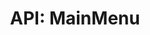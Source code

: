 ---
comment: "/**\n * The main menu\n * \n * @memberof HashBrown.Client.Views.Navigation\n */"
meta:
    range:
        - 262
        - 5437
    filename: MainMenu.js
    lineno: 12
    columnno: 0
    path: /home/mrzapp/Development/Web/hashbrown-cms/src/Client/Views/Navigation
    code:
        id: astnode100032221
        name: MainMenu
        type: ClassDeclaration
        paramnames:
            - params
classdesc: 'The main menu'
memberof: HashBrown.Client.Views.Navigation
name: MainMenu
longname: HashBrown.Client.Views.Navigation.MainMenu
kind: class
scope: static
params: []
methods:
    -
        comment: "/**\n     * Event: On change language\n     *\n     * @param {String} newLanguage\n     */"
        meta:
            range:
                - 559
                - 1057
            filename: MainMenu.js
            lineno: 26
            columnno: 4
            path: /home/mrzapp/Development/Web/hashbrown-cms/src/Client/Views/Navigation
            code:
                id: astnode100032251
                name: 'MainMenu#onChangeLanguage'
                type: MethodDefinition
                paramnames:
                    - newLanguage
            vars:
                "": null
        description: 'Event: On change language'
        params:
            -
                type:
                    names:
                        - String
                name: newLanguage
        name: onChangeLanguage
        longname: 'HashBrown.Client.Views.Navigation.MainMenu#onChangeLanguage'
        kind: function
        memberof: HashBrown.Client.Views.Navigation.MainMenu
        scope: instance
    -
        comment: "/**\n     * Event: Click question\n     *\n     * @param {String} topic\n     */"
        meta:
            range:
                - 1148
                - 3108
            filename: MainMenu.js
            lineno: 51
            columnno: 4
            path: /home/mrzapp/Development/Web/hashbrown-cms/src/Client/Views/Navigation
            code:
                id: astnode100032320
                name: 'MainMenu#onClickQuestion'
                type: MethodDefinition
                paramnames:
                    - topic
            vars:
                "": null
        description: 'Event: Click question'
        params:
            -
                type:
                    names:
                        - String
                name: topic
        name: onClickQuestion
        longname: 'HashBrown.Client.Views.Navigation.MainMenu#onClickQuestion'
        kind: function
        memberof: HashBrown.Client.Views.Navigation.MainMenu
        scope: instance
    -
        comment: "/**\n     * Pre render\n     */"
        meta:
            range:
                - 3148
                - 3251
            filename: MainMenu.js
            lineno: 93
            columnno: 4
            path: /home/mrzapp/Development/Web/hashbrown-cms/src/Client/Views/Navigation
            code:
                id: astnode100032422
                name: 'MainMenu#prerender'
                type: MethodDefinition
                paramnames: []
            vars:
                "": null
        description: 'Pre render'
        name: prerender
        longname: 'HashBrown.Client.Views.Navigation.MainMenu#prerender'
        kind: function
        memberof: HashBrown.Client.Views.Navigation.MainMenu
        scope: instance
        params: []
    -
        comment: "/**\n     * Post render\n     */"
        meta:
            range:
                - 3292
                - 3367
            filename: MainMenu.js
            lineno: 100
            columnno: 4
            path: /home/mrzapp/Development/Web/hashbrown-cms/src/Client/Views/Navigation
            code:
                id: astnode100032441
                name: 'MainMenu#postrender'
                type: MethodDefinition
                paramnames: []
            vars:
                "": null
        description: 'Post render'
        name: postrender
        longname: 'HashBrown.Client.Views.Navigation.MainMenu#postrender'
        kind: function
        memberof: HashBrown.Client.Views.Navigation.MainMenu
        scope: instance
        params: []
    -
        comment: "/**\n     * Renders this menu\n     */"
        meta:
            range:
                - 3414
                - 5435
            filename: MainMenu.js
            lineno: 107
            columnno: 4
            path: /home/mrzapp/Development/Web/hashbrown-cms/src/Client/Views/Navigation
            code:
                id: astnode100032455
                name: 'MainMenu#template'
                type: MethodDefinition
                paramnames: []
            vars:
                "": null
        description: 'Renders this menu'
        name: template
        longname: 'HashBrown.Client.Views.Navigation.MainMenu#template'
        kind: function
        memberof: HashBrown.Client.Views.Navigation.MainMenu
        scope: instance
        params: []
shortname: MainMenu
layout: docPage
permalink: /docs/hashbrown/client/views/navigation/mainmenu/
title: 'API: MainMenu'
description: 'The main menu'

---